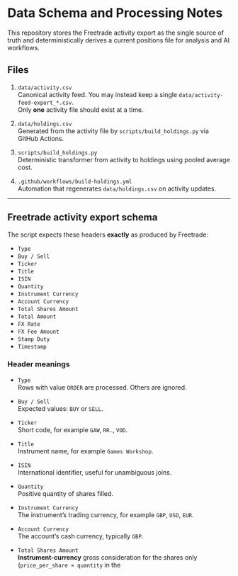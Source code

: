 # Data Schema and Processing Notes

This repository stores the Freetrade activity export as the single source of truth and deterministically derives a current positions file for analysis and AI workflows.

## Files

1. `data/activity.csv`  
   Canonical activity feed. You may instead keep a single `data/activity-feed-export_*.csv`.  
   Only **one** activity file should exist at a time.

2. `data/holdings.csv`  
   Generated from the activity file by `scripts/build_holdings.py` via GitHub Actions.

3. `scripts/build_holdings.py`  
   Deterministic transformer from activity to holdings using pooled average cost.

4. `.github/workflows/build-holdings.yml`  
   Automation that regenerates `data/holdings.csv` on activity updates.

---

## Freetrade activity export schema

The script expects these headers **exactly** as produced by Freetrade:

- `Type`
- `Buy / Sell`
- `Ticker`
- `Title`
- `ISIN`
- `Quantity`
- `Instrument Currency`
- `Account Currency`
- `Total Shares Amount`
- `Total Amount`
- `FX Rate`
- `FX Fee Amount`
- `Stamp Duty`
- `Timestamp`

### Header meanings

- `Type`  
  Rows with value `ORDER` are processed. Others are ignored.

- `Buy / Sell`  
  Expected values: `BUY` or `SELL`.

- `Ticker`  
  Short code, for example `GAW`, `RR.`, `VOD`.

- `Title`  
  Instrument name, for example `Games Workshop`.

- `ISIN`  
  International identifier, useful for unambiguous joins.

- `Quantity`  
  Positive quantity of shares filled.

- `Instrument Currency`  
  The instrument’s trading currency, for example `GBP`, `USD`, `EUR`.

- `Account Currency`  
  The account’s cash currency, typically `GBP`.

- `Total Shares Amount`  
  **Instrument-currency** gross consideration for the shares only  
  (`price_per_share × quantity` in the
